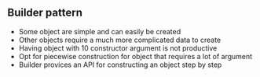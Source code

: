 ## Builder pattern

- Some object are simple and can easily be created
- Other objects require a much more complicated data to create
- Having object with 10 constructor argument is not productive
- Opt for piecewise construction for object that requires a lot of argument
- Builder provices an API for constructing an object step by step
